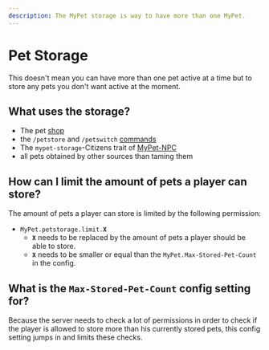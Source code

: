 ```yaml
---
description: The MyPet storage is way to have more than one MyPet.
---
```


# Pet Storage

This doesn't mean you can have more than one pet active at a time but to store any pets you don't want active at the moment.

## What uses the storage?

* The pet [shop](../premium.md)
* the `/petstore` and `/petswitch` [commands](../setup/commands.md)
* The `mypet-storage`-Citizens trait of [MyPet-NPC](../hooks/npc.md)
* all pets obtained by other sources than taming them

## How can I limit the amount of pets a player can store?

The amount of pets a player can store is limited by the following permission:

* `MyPet.petstorage.limit.`**`X`**
  * **`X`** needs to be replaced by the amount of pets a player should be able to store.
  * **`X`** needs to be smaller or equal than the `MyPet.Max-Stored-Pet-Count` in the config.

## What is the `Max-Stored-Pet-Count` config setting for?

Because the server needs to check a lot of permissions in order to check if the player is allowed to store more than his currently stored pets, this config setting jumps in and limits these checks.

